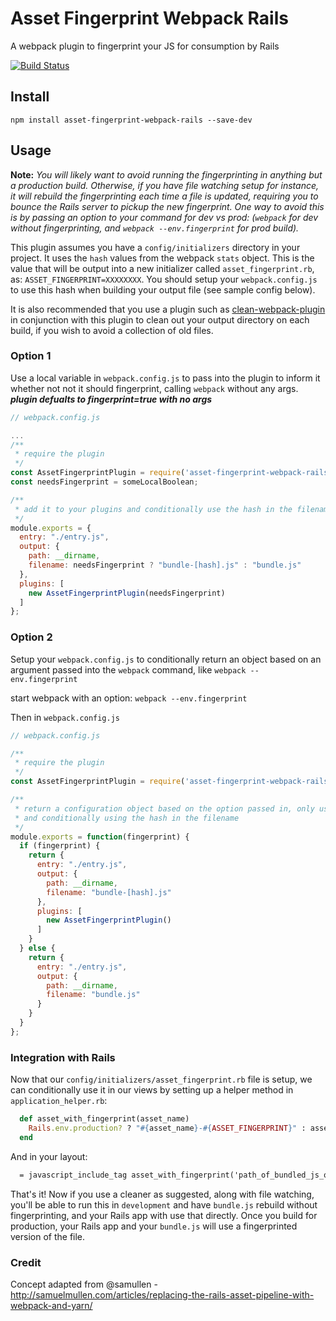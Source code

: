 # Asset Fingerprint Webpack Rails
A webpack plugin to fingerprint your JS for consumption by Rails

[![Build Status](https://travis-ci.org/coderbydesign/asset-fingerprint-webpack-rails.svg?branch=master)](https://travis-ci.org/coderbydesign/asset-fingerprint-webpack-rails)

## Install
```
npm install asset-fingerprint-webpack-rails --save-dev
```

## Usage
**Note:** _You will likely want to avoid running the fingerprinting in anything but a production build. Otherwise, if you have file watching setup for instance, it will rebuild the fingerprinting each time a file is updated, requiring you to bounce the Rails server to pickup the new fingerprint. One way to avoid this is by passing an option to your command for dev vs prod: (`webpack` for dev without fingerprinting, and `webpack --env.fingerprint` for prod build)._

This plugin assumes you have a `config/initializers` directory in your project. It uses the `hash` values from the webpack `stats` object. This is the value that will be output into a new initializer called `asset_fingerprint.rb`, as: `ASSET_FINGERPRINT=XXXXXXXX`. You should setup your `webpack.config.js` to use this hash when building your output file (see sample config below).

It is also recommended that you use a plugin such as [clean-webpack-plugin](https://github.com/johnagan/clean-webpack-plugin) in conjunction with this plugin to clean out your output directory on each build, if you wish to avoid a collection of old files.

### Option 1
Use a local variable in `webpack.config.js` to pass into the plugin to inform it whether not not it should fingerprint, calling `webpack` without any args. **_plugin defualts to fingerprint=true with no args_**
```javascript
// webpack.config.js

...
/**
 * require the plugin
 */
const AssetFingerprintPlugin = require('asset-fingerprint-webpack-rails');
const needsFingerprint = someLocalBoolean;

/**
 * add it to your plugins and conditionally use the hash in the filename
 */
module.exports = {
  entry: "./entry.js",
  output: {
    path: __dirname,
    filename: needsFingerprint ? "bundle-[hash].js" : "bundle.js"
  },
  plugins: [
    new AssetFingerprintPlugin(needsFingerprint)
  ]
};
```

### Option 2
Setup your `webpack.config.js` to conditionally return an object based on an argument passed into the `webpack` command, like `webpack --env.fingerprint`

start webpack with an option: `webpack --env.fingerprint`

Then in `webpack.config.js`
```javascript
// webpack.config.js

/**
 * require the plugin
 */
const AssetFingerprintPlugin = require('asset-fingerprint-webpack-rails');

/**
 * return a configuration object based on the option passed in, only using the plugin when it exists
 * and conditionally using the hash in the filename
 */
module.exports = function(fingerprint) {
  if (fingerprint) {
    return {
      entry: "./entry.js",
      output: {
        path: __dirname,
        filename: "bundle-[hash].js"
      },
      plugins: [
        new AssetFingerprintPlugin()
      ]
    }
  } else {
    return {
      entry: "./entry.js",
      output: {
        path: __dirname,
        filename: "bundle.js"
      }
    }
  }
};
```

### Integration with Rails
Now that our `config/initializers/asset_fingerprint.rb` file is setup, we can conditionally use it in our views by setting up a helper method in `application_helper.rb`:

```ruby
  def asset_with_fingerprint(asset_name)
    Rails.env.production? ? "#{asset_name}-#{ASSET_FINGERPRINT}" : asset_name
  end
```

And in your layout:

```html
  = javascript_include_tag asset_with_fingerprint('path_of_bundled_js_output/bundle')
```

That's it! Now if you use a cleaner as suggested, along with file watching, you'll be able to run this in `development` and have `bundle.js` rebuild without fingerprinting, and your Rails app with use that directly. Once you build for production, your Rails app and your `bundle.js` will use a fingerprinted version of the file.

### Credit
Concept adapted from @samullen - http://samuelmullen.com/articles/replacing-the-rails-asset-pipeline-with-webpack-and-yarn/
